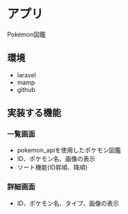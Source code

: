 # アプリ
Pokemon図鑑

## 環境
- laravel
- mamp
- github


## 実装する機能
### 一覧画面
- pokemon_apiを使用したポケモン図鑑
- ID、ポケモン名、画像の表示
- ソート機能(ID昇順、降順)

### 詳細画面
- ID、ポケモン名、タイプ、画像の表示
